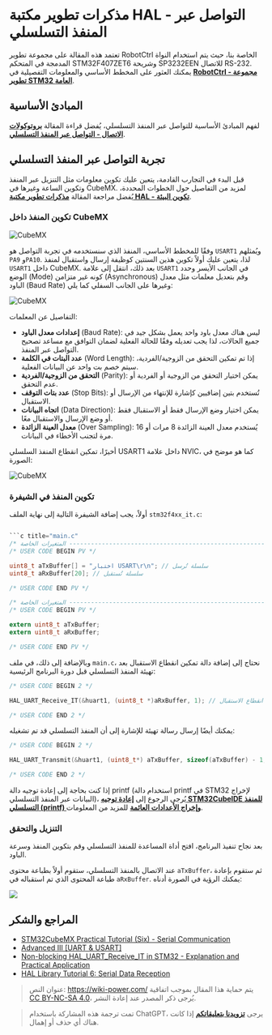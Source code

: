 # مذكرات تطوير مكتبة HAL - التواصل عبر المنفذ التسلسلي

تعتمد هذه المقالة على مجموعة تطوير RobotCtrl الخاصة بنا، حيث يتم استخدام النواة المدمجة في المتحكم STM32F407ZET6 وشريحة SP3232EEN للاتصال RS-232. يمكنك العثور على المخطط الأساسي والمعلومات التفصيلية في [**RobotCtrl - مجموعة تطوير STM32 العامة**](https://wiki-power.com/RobotCtrl-STM32%E9%80%9A%E7%94%A8%E5%BC%80%E5%8F%91%E5%A5%97%E4%BB%B6).

## المبادئ الأساسية

لفهم المبادئ الأساسية للتواصل عبر المنفذ التسلسلي، يُفضل قراءة المقالة [**بروتوكولات الاتصال - التواصل عبر المنفذ التسلسلي**](https://wiki-power.com/%E9%80%9A%E4%BF%A1%E5%8D%8F%E8%AE%AE-%E4%B8%B2%E5%8F%A3%E9%80%9A%E4%BF%A1).

## تجربة التواصل عبر المنفذ التسلسلي

قبل البدء في التجارب القادمة، يتعين عليك تكوين معلومات مثل التنزيل عبر المنفذ وتكوين الساعة وغيرها في CubeMX. لمزيد من التفاصيل حول الخطوات المحددة، يُفضل مراجعة المقالة [**مذكرات تطوير مكتبة HAL - تكوين البيئة**](https://wiki-power.com/HAL%E5%BA%93%E5%BC%80%E5%8F%91%E7%AC%94%E8%AE%B0-%E7%8E%AF%E5%A2%83%E9%85%8D%E7%BD%AE).

### تكوين المنفذ داخل CubeMX

![CubeMX](https://img.wiki-power.com/d/wiki-media/img/20210207100329.png)

وفقًا للمخطط الأساسي، المنفذ الذي سنستخدمه في تجربة التواصل هو `USART1` ويُمثلهم `PA9` و`PA10`. لذا، يتعين عليك أولاً تكوين هذين السنتين كوظيفة إرسال واستقبال لمنفذ `USART1` داخل CubeMX. بعد ذلك، انتقل إلى علامة `USART1` في الجانب الأيسر وحدد الوضع (Mode) كونه غير متزامن (Asynchronous) وقم بتعديل معلمات مثل معدل الباود (Baud Rate) وغيرها على الجانب السفلي كما يلي:

![CubeMX](https://img.wiki-power.com/d/wiki-media/img/20210207100941.png)

التفاصيل عن المعلمات:

- **إعدادات معدل الباود** (Baud Rate): ليس هناك معدل باود واحد يعمل بشكل جيد في جميع الحالات، لذا يجب تعديله وفقًا للحالة الفعلية لضمان التوافق مع مساعد تصحيح التواصل عبر المنفذ.
- **عدد البتات في الكلمة** (Word Length): إذا تم تمكين التحقق من الزوجية/الفردية، سيتم خصم بت واحد عن البيانات الفعلية.
- **التحقق من الزوجية/الفردية** (Parity): يمكن اختيار التحقق من الزوجية أو الفردية أو عدم التحقق.
- **عدد بتات التوقف** (Stop Bits): تُستخدم بتين إضافيين كإشارة للإنتهاء من الإرسال أو الاستقبال.
- **اتجاه البيانات** (Data Direction): يمكن اختيار وضع الإرسال فقط أو الاستقبال فقط أو وضع الإرسال والاستقبال معًا.
- **معدل العينة الزائدة** (Over Sampling): يُستخدم معدل العينة الزائدة 8 مرات أو 16 مرة لتجنب الأخطاء في البيانات.

أخيرًا، تمكين انقطاع المنفذ السلسلي USART1 داخل علامة NVIC، كما هو موضح في الصورة:

![CubeMX](https://img.wiki-power.com/d/wiki-media/img/20210207104641.png)

### تكوين المنفذ في الشيفرة

أولاً، يجب إضافة الشيفرة التالية إلى نهاية الملف `stm32f4xx_it.c`:

```c title="stm32f4xx_it.c

```c title="main.c"
/* المتغيرات الخاصة -----------------------------------------------------------*/
/* USER CODE BEGIN PV */

uint8_t aTxBuffer[] = "اختبار USART\r\n"; // سلسلة تُرسل
uint8_t aRxBuffer[20]; // سلسلة تُستقبل

/* USER CODE END PV */
```

```c title="stm32f4xx_it.c"
/* المتغيرات الخاصة -----------------------------------------------------------*/
/* USER CODE BEGIN PV */

extern uint8_t aTxBuffer;
extern uint8_t aRxBuffer;

/* USER CODE END PV */
```

وبالإضافة إلى ذلك، في ملف `main.c`، نحتاج إلى إضافة دالة تمكين انقطاع الاستقبال بعد تهيئة المنفذ التسلسلي قبل دورة البرنامج الرئيسية:

```c title="main.c"
/* USER CODE BEGIN 2 */

HAL_UART_Receive_IT(&huart1, (uint8_t *)aRxBuffer, 1); // دالة تمكين انقطاع الاستقبال

/* USER CODE END 2 */
```

يمكنك أيضًا إرسال رسالة تهيئة للإشارة إلى أن المنفذ التسلسلي قد تم تشغيله:

```c title="main.c"
/* USER CODE BEGIN 2 */

HAL_UART_Transmit(&huart1, (uint8_t*) aTxBuffer, sizeof(aTxBuffer) - 1, 0xFFFF); // إرسال محتوى aTxBuffer المُخصص سابقًا

/* USER CODE END 2 */
```

إذا كنت بحاجة إلى إعادة توجيه دالة printf (استخدام دالة printf في STM32 لإخراج البيانات عبر المنفذ التسلسلي)، يُرجى الرجوع إلى [**إعادة توجيه STM32CubeIDE للمنفذ التسلسلي (printf) وإخراج الأعدادات العائمة**](https://wiki-power.com/STM32CubeIDE%E4%B8%B2%E5%8F%A3%E9%87%8D%E5%AE%9A%E5%90%91%EF%BC%88printf%EF%BC%89%E5%8F%8A%E8%BE%93%E5%87%BA%E6%B5%AE%E7%82%B9%E5%9E%8B) للمزيد من المعلومات.

### التنزيل والتحقق

بعد نجاح تنفيذ البرنامج، افتح أداة المساعدة للمنفذ التسلسلي وقم بتكوين المنفذ وسرعة الباود.

عند الاتصال بالمنفذ التسلسلي، ستقوم أولاً بطباعة محتوى `aTxBuffer`، ثم ستقوم بإعادة طباعة المحتوى الذي تم استقباله في `aRxBuffer`. يمكنك الرؤية في الصورة أدناه:

![](https://img.wiki-power.com/d/wiki-media/img/20210403232628.png)

## المراجع والشكر

- [STM32CubeMX Practical Tutorial (Six) - Serial Communication](https://blog.csdn.net/weixin_43892323/article/details/105339949)
- [Advanced III [UART & USART]](https://alchemicronin.github.io/posts/b4c69a89/#1-0-%E4%BB%80%E4%B9%88%E6%98%AFUART%E5%92%8CUSART%EF%BC%9F%E6%9C%89%E4%BB%80%E4%B9%88%E5%8C%BA%E5%88%AB%E5%98%9B%EF%BC%9F)
- [Non-blocking HAL_UART_Receive_IT in STM32 - Explanation and Practical Application](https://zhuanlan.zhihu.com/p/147414331)
- [HAL Library Tutorial 6: Serial Data Reception](https://blog.csdn.net/geek_monkey/article/details/89165040)

> عنوان النص: <https://wiki-power.com/>
> يتم حماية هذا المقال بموجب اتفاقية [CC BY-NC-SA 4.0](https://creativecommons.org/licenses/by/4.0/deed.zh)، يُرجى ذكر المصدر عند إعادة النشر.

> تمت ترجمة هذه المشاركة باستخدام ChatGPT، يرجى [**تزويدنا بتعليقاتكم**](https://github.com/linyuxuanlin/Wiki_MkDocs/issues/new) إذا كانت هناك أي حذف أو إهمال.